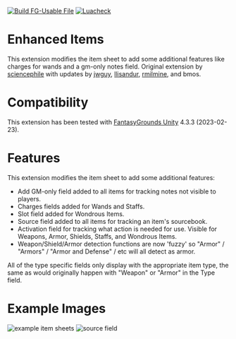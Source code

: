 [![Build FG-Usable File](https://github.com/FG-Unofficial-Developers-Guild/FG-PFRPG-Enhanced-Items/actions/workflows/create-ext.yml/badge.svg)](https://github.com/FG-Unofficial-Developers-Guild/FG-PFRPG-Enhanced-Items/actions/workflows/create-ext.yml) [![Luacheck](https://github.com/FG-Unofficial-Developers-Guild/FG-PFRPG-Enhanced-Items/actions/workflows/luacheck.yml/badge.svg)](https://github.com/FG-Unofficial-Developers-Guild/FG-PFRPG-Enhanced-Items/actions/workflows/luacheck.yml)

# Enhanced Items
This extension modifies the item sheet to add some additional features like charges for wands and a gm-only notes field.
Original extension by [sciencephile](https://www.fantasygrounds.com/forums/member.php?23086-sciencephile) with updates by [jwguy](https://www.fantasygrounds.com/forums/member.php?26033-Jwguy), [llisandur](https://www.fantasygrounds.com/forums/member.php?61628-Llisandur), [rmilmine](https://www.fantasygrounds.com/forums/member.php?215591-rmilmine), and bmos.

# Compatibility
This extension has been tested with [FantasyGrounds Unity](https://www.fantasygrounds.com/home/FantasyGroundsUnity.php) 4.3.3 (2023-02-23).

# Features
This extension modifies the item sheet to add some additional features:

* Add GM-only field added to all items for tracking notes not visible to players.
* Charges fields added for Wands and Staffs.
* Slot field added for Wondrous Items.
* Source field added to all items for tracking an item's sourcebook.
* Activation field for tracking what action is needed for use. Visible for Weapons, Armor, Shields, Staffs, and Wondrous Items.
* Weapon/Shield/Armor detection functions are now 'fuzzy' so "Armor" / "Armors" / "Armor and Defense" / etc will all detect as armor.

All of the type specific fields only display with the appropriate item type, the same as would originally happen with "Weapon" or "Armor" in the Type field.

# Example Images
![example item sheets](https://user-images.githubusercontent.com/1916835/123555247-872b8b00-d752-11eb-95f0-db22c24091c2.jpg)
![source field](https://user-images.githubusercontent.com/1916835/123555249-898de500-d752-11eb-8edc-de8c7e0e15d9.jpg)
